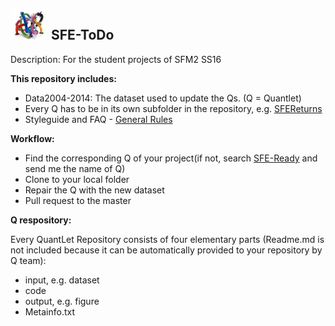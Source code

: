 ## <img src="pics/Project.png" width="60" /> **SFE-ToDo**

Description: For the student projects of SFM2 SS16

__This repository includes:__
- Data2004-2014: The dataset used to update the Qs. (Q = Quantlet)
- Every Q has to be in its own subfolder in the repository, e.g. [SFEReturns](https://github.com/QuantLet/SFE-ToDo/tree/master/SFEReturns)
- Styleguide and FAQ - [General Rules](https://github.com/QuantLet/Styleguide-and-FAQ)

__Workflow:__
- Find the corresponding Q of your project(if not, search [SFE-Ready](https://github.com/QuantLet/SFE-Ready) and send me the name of Q)
- Clone to your local folder
- Repair the Q with the new dataset
- Pull request to the master



__Q respository:__

Every QuantLet Repository consists of four elementary parts (Readme.md is not included because it can be automatically provided to your repository by Q team):
- input, e.g. dataset
- code
- output, e.g. figure
- Metainfo.txt 
